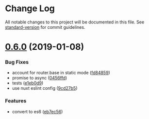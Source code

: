 # Change Log

All notable changes to this project will be documented in this file. See [standard-version](https://github.com/conventional-changelog/standard-version) for commit guidelines.

<a name="0.6.0"></a>
# [0.6.0](https://github.com/pimlie/nuxt-rfg-icon/compare/v0.5.0...v0.6.0) (2019-01-08)


### Bug Fixes

* account for router.base in static mode ([fd84859](https://github.com/pimlie/nuxt-rfg-icon/commit/fd84859))
* promise to async ([0456ffd](https://github.com/pimlie/nuxt-rfg-icon/commit/0456ffd))
* tests ([e1eb0d9](https://github.com/pimlie/nuxt-rfg-icon/commit/e1eb0d9))
* use nuxt eslint config ([9cd27b5](https://github.com/pimlie/nuxt-rfg-icon/commit/9cd27b5))


### Features

* convert to es6 ([eb7ec56](https://github.com/pimlie/nuxt-rfg-icon/commit/eb7ec56))
